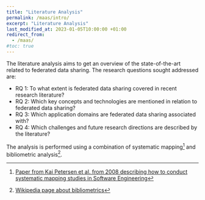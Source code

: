 ```yaml
---
title: "Literature Analysis"
permalink: /maas/intro/
excerpt: "Literature Analysis"
last_modified_at: 2023-01-05T10:00:00 +01:00
redirect_from:
  - /maas/
#toc: true
---
```

The literature analysis aims to get an overview of the state-of-the-art related to federated data sharing. The research questions sought addressed are:
- RQ 1: To what extent is federated data sharing covered in recent research literature?
- RQ 2: Which key concepts and technologies are mentioned in relation to federated data sharing?
- RQ 3: Which application domains are federated data sharing associated with?
- RQ 4: Which challenges and future research directions are described by the literature?

The analysis is performed using a combination of systematic mapping[^1] and bibliometric analysis[^2].

[^1]: [Paper from Kai Petersen et al. from 2008 describing how to conduct systematic mapping studies in Software Engineering](https://www.researchgate.net/publication/228350426_Systematic_Mapping_Studies_in_Software_Engineering)
[^2]: [Wikipedia page about bibliometrics](https://en.wikipedia.org/wiki/Bibliometrics)
